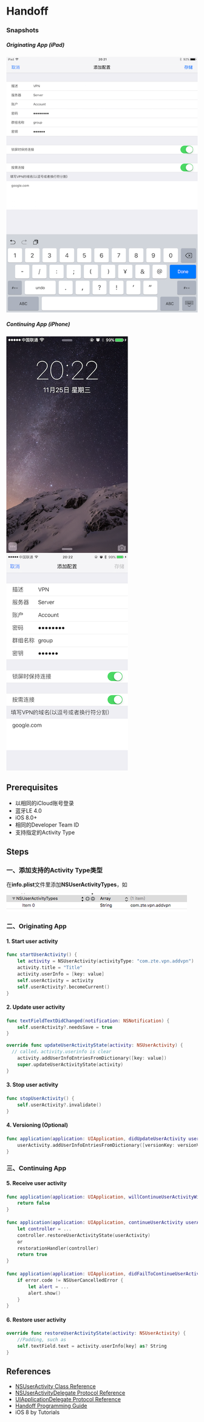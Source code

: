 # Handoff

### Snapshots

##### Originating App (iPad)

![iPad](Snapshot_1.png "Originating App")



##### Continuing App (iPhone)

![iPhone](Snapshot_2.png "Continuing App")                    ![iPhone](Snapshot_3.png "Continuing App")



## Prerequisites

-   以相同的iCloud账号登录
-   蓝牙LE 4.0
-   iOS 8.0+
-   相同的Developer Team ID
-   支持指定的Activity Type

## Steps

### 一、添加支持的Activity Type类型

在**info.plist**文件里添加**NSUserActivityTypes**，如

![](ActivityType.png)



### 二、Originating App

#### 1. Start user activity

``` swift
func startUserActivity() { 
    let activity = NSUserActivity(activityType: "com.zte.vpn.addvpn")
    activity.title = "Title"
    activity.userInfo = [key: value]
    self.userActivity = activity
    self.userActivity?.becomeCurrent()
}
```

#### 2. Update user activity

``` swift
func textFieldTextDidChanged(notification: NSNotification) {
	self.userActivity?.needsSave = true
}
```

``` swift
override func updateUserActivityState(activity: NSUserActivity) {
  // called，activity.userinfo is clear
	activity.addUserInfoEntriesFromDictionary([key: value])
	super.updateUserActivityState(activity)
}
```

#### 3. Stop user activity

``` swift
func stopUserActivity() {
	self.userActivity?.invalidate()
}
```

#### 4. Versioning (Optional)

``` swift
func application(application: UIApplication, didUpdateUserActivity userActivity: NSUserActivity) {
    userActivity.addUserInfoEntriesFromDictionary([versionKey: versionValue])
}
```



### 三、Continuing App

#### 5. Receive user activity

``` swift
func application(application: UIApplication, willContinueUserActivityWithType userActivityType: String) -> Bool {
    return false
}

func application(application: UIApplication, continueUserActivity userActivity: NSUserActivity, restorationHandler: ([AnyObject]?) -> Void) -> Bool {
    let controller = ...
    controller.restoreUserActivityState(userActivity)
  	or 
  	restorationHandler(controller)
  	return true
}

func application(application: UIApplication, didFailToContinueUserActivityWithType userActivityType: String, error: NSError) {
    if error.code != NSUserCancelledError {
        let alert = ...
        alert.show()
    }
}
```

#### 6. Restore user activity

``` swift
override func restoreUserActivityState(activity: NSUserActivity) {
	//Padding, such as
    self.textField.text = activity.userInfo[key] as? String
}
```



## References

*   [NSUserActivity Class Reference](https://developer.apple.com/library/ios/documentation/Foundation/Reference/NSUserActivity_Class/index.html#//apple_ref/doc/uid/TP40014322)
*   [NSUserActivityDelegate Protocol Reference](https://developer.apple.com/library/ios/documentation/AppKit/Reference/NSUserActivityDelegate_Protocol/index.html#//apple_ref/doc/uid/TP40014337)
*   [UIApplicationDelegate Protocol Reference](https://developer.apple.com/library/ios/documentation/UIKit/Reference/UIApplicationDelegate_Protocol/index.html#//apple_ref/doc/uid/TP40006786)
*   [Handoff Programming Guide](https://developer.apple.com/library/ios/documentation/UserExperience/Conceptual/Handoff/HandoffFundamentals/HandoffFundamentals.html#//apple_ref/doc/uid/TP40014338)
*   iOS 8 by Tutorials